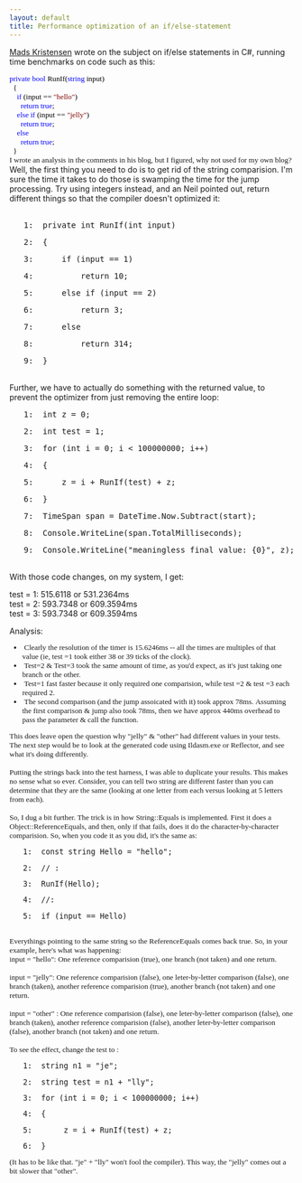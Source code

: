 ```yaml
---
layout: default
title: Performance optimization of an if/else-statement
---
```


  <p>
    <a href="http://www.madskristensen.dk/blog/Performance+Optimization+Of+An+Ifelsestatement.aspx">Mads Kristensen</a> wrote on the subject on if/else statements in C#, running time benchmarks on code such as this:</p> <p class="MsoNormal" style="margin:0cm 0cm 0pt;"><span style="font-size:10pt;font-family:consolas;"><span><font color="#000000"></font></span><span style="color:blue;">private</span><font color="#000000"> </font><span style="color:blue;">bool</span><font color="#000000"> RunIf(</font><span style="color:blue;">string</span><font color="#000000"> input)</font></span></p> <p class="MsoNormal" style="margin:0cm 0cm 0pt;"><span style="font-size:10pt;font-family:consolas;"><font color="#000000"><span>  </span>{</font></span></p> <p class="MsoNormal" style="margin:0cm 0cm 0pt;"><span style="font-size:10pt;font-family:consolas;"><span><font color="#000000">    </font></span><span style="color:blue;">if</span><font color="#000000"> (input == </font><span style="color:maroon;">"hello"</span><font color="#000000">)</font></span></p> <p class="MsoNormal" style="margin:0cm 0cm 0pt;"><span style="font-size:10pt;font-family:consolas;"><span><font color="#000000">      </font></span><span style="color:blue;">return</span><font color="#000000"> </font><span style="color:blue;">true</span><font color="#000000">;</font></span></p> <p class="MsoNormal" style="margin:0cm 0cm 0pt;"><span style="font-size:10pt;font-family:consolas;"><span><font color="#000000">    </font></span><span style="color:blue;">else</span><font color="#000000"> </font><span style="color:blue;">if</span><font color="#000000"> (input == </font><span style="color:maroon;">"jelly"</span><font color="#000000">)</font></span></p> <p class="MsoNormal" style="margin:0cm 0cm 0pt;"><span style="font-size:10pt;font-family:consolas;"><span><font color="#000000">      </font></span><span style="color:blue;">return</span><font color="#000000"> </font><span style="color:blue;">true</span><font color="#000000">;</font></span></p> <p class="MsoNormal" style="margin:0cm 0cm 0pt;"><span style="font-size:10pt;font-family:consolas;"><span><font color="#000000">    </font></span></span><span style="font-size:10pt;color:blue;font-family:consolas;">else</span></p> <p class="MsoNormal" style="margin:0cm 0cm 0pt;"><span style="font-size:10pt;font-family:consolas;"><span><font color="#000000">      </font></span><span style="color:blue;">return</span><font color="#000000"> </font><span style="color:blue;">true</span><font color="#000000">;</font></span></p> <p class="MsoNormal" style="margin:0cm 0cm 0pt;"><span style="font-size:10pt;font-family:consolas;"><font color="#000000"><span>  </span>}</font></span></p> <p class="MsoNormal" style="margin:0cm 0cm 0pt;"><span style="font-size:10pt;font-family:consolas;"></span></p> <p class="MsoNormal" style="margin:0cm 0cm 0pt;"><span style="font-size:10pt;font-family:consolas;"></span></p> <p class="MsoNormal" style="margin:0cm 0cm 0pt;"><span style="font-size:10pt;font-family:consolas;">I wrote an analysis in the comments in his blog, but I figured, why not used for my own blog?</span></p> <p class="MsoNormal" style="margin:0cm 0cm 0pt;"><span style="font-size:10pt;font-family:consolas;"></span></p> <p class="MsoNormal" style="margin:0cm 0cm 0pt;"><span style="font-size:10pt;font-family:consolas;"></span></p>Well, the first thing you need to do is to get rid of the string comparision. I'm sure the time it takes to do those is swamping the time for the jump processing. Try using integers instead, and an Neil pointed out, return different things so that the compiler doesn't optimized it: <br /><br /> <div class="csharpcode"><pre class="alt"><span class="lnum">   1:  </span><span class="kwrd">private</span> <span class="kwrd">int</span> RunIf(<span class="kwrd">int</span> input) </pre><pre><span class="lnum">   2:  </span>{ </pre><pre class="alt"><span class="lnum">   3:  </span>    <span class="kwrd">if</span> (input == 1) </pre><pre><span class="lnum">   4:  </span>        <span class="kwrd">return</span> 10; </pre><pre class="alt"><span class="lnum">   5:  </span>    <span class="kwrd">else</span> <span class="kwrd">if</span> (input == 2) </pre><pre><span class="lnum">   6:  </span>        <span class="kwrd">return</span> 3; </pre><pre class="alt"><span class="lnum">   7:  </span>    <span class="kwrd">else</span> </pre><pre><span class="lnum">   8:  </span>        <span class="kwrd">return</span> 314; </pre><pre class="alt"><span class="lnum">   9:  </span>} </pre></div><br />Further, we have to actually do something with the returned value, to prevent the optimizer from just removing the entire loop: <br />
<div class="csharpcode"><pre class="alt"><span class="lnum">   1:  </span><span class="kwrd">int</span> z = 0; </pre><pre><span class="lnum">   2:  </span><span class="kwrd">int</span> test = 1; </pre><pre class="alt"><span class="lnum">   3:  </span><span class="kwrd">for</span> (<span class="kwrd">int</span> i = 0; i &lt; 100000000; i++) </pre><pre><span class="lnum">   4:  </span>{ </pre><pre class="alt"><span class="lnum">   5:  </span>    z = i + RunIf(test) + z; </pre><pre><span class="lnum">   6:  </span>} </pre><pre class="alt"><span class="lnum">   7:  </span>TimeSpan span = DateTime.Now.Subtract(start); </pre><pre><span class="lnum">   8:  </span>Console.WriteLine(span.TotalMilliseconds); </pre><pre class="alt"><span class="lnum">   9:  </span>Console.WriteLine(<span class="str">"meaningless final value: {0}"</span>, z); </pre></div>
<p><br />With those code changes, on my system, I get: </p>
<p>test = 1: 515.6118 or 531.2364ms <br />test = 2: 593.7348 or 609.3594ms <br />test = 3: 593.7348 or 609.3594ms </p>Analysis: <span style="font-size:10pt;font-family:consolas;"> 
<ul>
<li class="MsoNormal" style="margin:0cm 0cm 0pt;"> Clearly the resolution of the timer is 15.6246ms -- all the times are multiples of that value (ie, test =1 took either 38 or 39 ticks of the clock). 
</li><li class="MsoNormal" style="margin:0cm 0cm 0pt;"> Test=2 &amp; Test=3 took the same amount of time, as you'd expect, as it's just taking one branch or the other. 
</li><li class="MsoNormal" style="margin:0cm 0cm 0pt;"> Test=1 fast faster because it only required one comparision, while test =2 &amp; test =3 each required 2. 
</li><li class="MsoNormal" style="margin:0cm 0cm 0pt;"> The second comparison (and the jump assoicated with it) took approx 78ms. Assuming the first comparison &amp; jump also took 78ms, then we have approx 440ms overhead to pass the parameter &amp; call the function. </li></ul>
<p class="MsoNormal" style="margin:0cm 0cm 0pt;">This does leave open the question why "jelly" &amp; "other" had different values in your tests. The next step would be to look at the generated code using Ildasm.exe or Reflector, and see what it's doing differently.</p>
<p class="MsoNormal" style="margin:0cm 0cm 0pt;"> </p>
<p class="MsoNormal" style="margin:0cm 0cm 0pt;">Putting the strings back into the test harness, I was able to duplicate your results. This makes no sense what so ever. Consider, you can tell two string are different faster than you can determine that they are the same (looking at one letter from each versus looking at 5 letters from each). <br /><br />So, I dug a bit further. The trick is in how String::Equals is implemented. First it does a Object::ReferenceEquals, and then, only if that fails, does it do the character-by-character comparision. So, when you code it as you did, it's the same as: <br /></p>
<div class="csharpcode"><pre class="alt"><span class="lnum">   1:  </span><span class="kwrd">const</span> <span class="kwrd">string</span> Hello = <span class="str">"hello"</span>; </pre><pre><span class="lnum">   2:  </span><span class="rem">// : </span></pre><pre class="alt"><span class="lnum">   3:  </span>RunIf(Hello); </pre><pre><span class="lnum">   4:  </span><span class="rem">//: </span></pre><pre class="alt"><span class="lnum">   5:  </span><span class="kwrd">if</span> (input == Hello) </pre></div><br />Everythings pointing to the same string so the ReferenceEquals comes back true. So, in your example, here's what was happening: <br />input = "hello": One reference comparision (true), one branch (not taken) and one return. <br /><br />input = "jelly": One reference comparision (false), one leter-by-letter comparison (false), one branch (taken), another reference comparision (true), another branch (not taken) and one return. <br /><br />input = "other" : One reference comparision (false), one leter-by-letter comparison (false), one branch (taken), another reference comparision (false), another leter-by-letter comparison (false), another branch (not taken) and one return. <br /><br />To see the effect, change the test to : <br />
<div class="csharpcode"><pre class="alt"><span class="lnum">   1:  </span><span class="kwrd">string</span> n1 = <span class="str">"je"</span>; </pre><pre><span class="lnum">   2:  </span><span class="kwrd">string</span> test = n1 + <span class="str">"lly"</span>; </pre><pre class="alt"><span class="lnum">   3:  </span><span class="kwrd">for</span> (<span class="kwrd">int</span> i = 0; i &lt; 100000000; i++) </pre><pre><span class="lnum">   4:  </span>{ </pre><pre class="alt"><span class="lnum">   5:  </span>     z = i + RunIf(test) + z; </pre><pre><span class="lnum">   6:  </span>} </pre></div>(It has to be like that. "je" + "lly" won't fool the compiler). This way, the "jelly" comes out a bit slower that "other". </span>